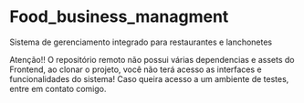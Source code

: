 # Food_business_managment
Sistema de gerenciamento integrado para restaurantes e lanchonetes

Atenção!! O repositório remoto não possui várias dependencias e assets do Frontend, ao clonar o projeto, você não terá acesso as interfaces e funcionalidades do sistema! Caso queira acesso a um ambiente de testes, entre em contato comigo.  
